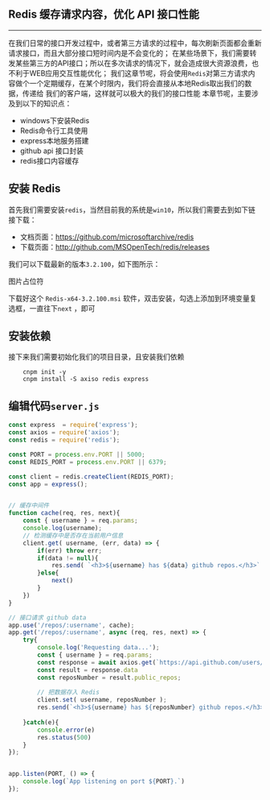 ## Redis 缓存请求内容，优化 API 接口性能
---
在我们日常的接口开发过程中，或者第三方请求的过程中，每次刷新页面都会重新请求接口，而且大部分接口短时间内是不会变化的；
在某些场景下，我们需要转发某些第三方的API接口；所以在多次请求的情况下，就会造成很大资源浪费，也不利于WEB应用交互性能优化；
我们这章节呢，将会使用`Redis`对第三方请求内容做个一个定期缓存，在某个时限内，我们将会直接从本地Redis取出我们的数据，传递给
我们的客户端，这样就可以极大的我们的接口性能
本章节呢，主要涉及到以下的知识点：

* windows下安装Redis
* Redis命令行工具使用
* express本地服务搭建
* github api 接口封装
* redis接口内容缓存

## 安装 Redis

首先我们需要安装`redis`，当然目前我的系统是`win10`，所以我们需要去到如下链接下载：

* 文档页面：https://github.com/microsoftarchive/redis
* 下载页面：http://github.com/MSOpenTech/redis/releases

我们可以下载最新的版本`3.2.100`，如下图所示：

图片占位符

下载好这个 `Redis-x64-3.2.100.msi` 软件，双击安装，勾选上添加到环境变量复选框，一直往下`next` ，即可

## 安装依赖

接下来我们需要初始化我们的项目目录，且安装我们依赖

```shell
    cnpm init -y
    cnpm install -S axiso redis express
```

## 编辑代码`server.js`

```js
const express  = require('express');
const axios = require('axios');
const redis = require('redis');

const PORT = process.env.PORT || 5000;
const REDIS_PORT = process.env.PORT || 6379;

const client = redis.createClient(REDIS_PORT);
const app = express();


// 缓存中间件
function cache(req, res, next){
    const { username } = req.params;
    console.log(username);
    // 检测缓存中是否存在当前用户信息
    client.get( username, (err, data) => {
        if(err) throw err;
        if(data != null){
            res.send( `<h3>${username} has ${data} github repos.</h3>` )
        }else{
            next()
        }
    })
}

// 接口请求 github data
app.use('/repos/:username', cache);
app.get('/repos/:username', async (req, res, next) => {
    try{
        console.log('Requesting data...');
        const { username } = req.params;
        const response = await axios.get(`https://api.github.com/users/${username}`);
        const result = response.data
        const reposNumber = result.public_repos;
        
        // 把数据存入 Redis
        client.set( username, reposNumber );
        res.send(`<h3>${username} has ${reposNumber} github repos.</h3>`);
        
    }catch(e){
        console.error(e)
        res.status(500)
    }
});


app.listen(PORT, () => {
    console.log(`App listening on port ${PORT}.`)
});
````




